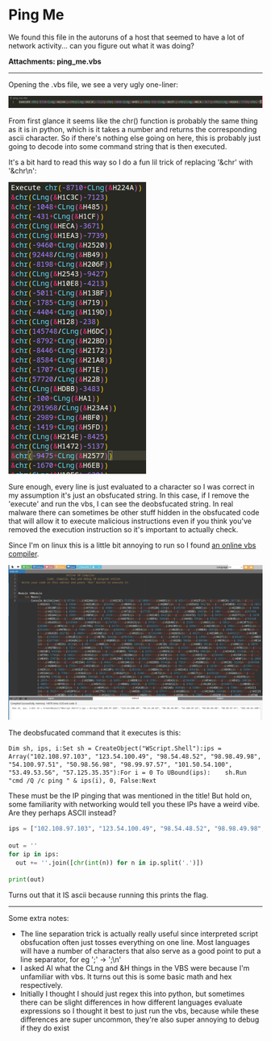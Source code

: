# Ping Me

We found this file in the autoruns of a host that seemed to have a lot of network activity... can you figure out what it was doing?

**Attachments: ping_me.vbs**

---

Opening the .vbs file, we see a very ugly one-liner:

![a very ugly line of vbs code that starts with execute and then goes off the screen](https://github.com/mythemeria/ctf-writeups/blob/main/huntress/images/without%20newlines.png?raw=true)

From first glance it seems like the chr() function is probably the same thing as it is in python, which is it takes a number and returns the corresponding ascii character. So if there's nothing else going on here, this is probably just going to decode into some command string that is then executed.

It's a bit hard to read this way so I do a fun lil trick of replacing '&chr' with '&chr\n':

![the same code from before except now the chr functions are on separate lines and you can clearly see that there is nothing else that could execute malicious instructions there](https://github.com/mythemeria/ctf-writeups/blob/main/huntress/images/with%20newlines.png?raw=true)

Sure enough, every line is just evaluated to a character so I was correct in my assumption it's just an obsfucated string. In this case, if I remove the 'execute' and run the vbs, I can see the deobsfucated string. In real malware there can sometimes be other stuff hidden in the obsfucated code that will allow it to execute malicious instructions even if you think you've removed the execution instruction so it's important to actually check.

Since I'm on linux this is a little bit annoying to run so I found [an online vbs compiler](https://www.onlinegdb.com/online_vb_compiler).

![running the vbs in the online vbs compiler](https://github.com/mythemeria/ctf-writeups/blob/main/huntress/images/vbs%20compiler.png?raw=true)

The deobsfucated command that it executes is this:

```vbs
Dim sh, ips, i:Set sh = CreateObject("WScript.Shell"):ips = Array("102.108.97.103", "123.54.100.49", "98.54.48.52", "98.98.49.98", "54.100.97.51", "50.98.56.98", "98.99.97.57", "101.50.54.100", "53.49.53.56", "57.125.35.35"):For i = 0 To UBound(ips):    sh.Run "cmd /Q /c ping " & ips(i), 0, False:Next
```

These must be the IP pinging that was mentioned in the title! But hold on, some familiarity with networking would tell you these IPs have a weird vibe. Are they perhaps ASCII instead?

```python
ips = ["102.108.97.103", "123.54.100.49", "98.54.48.52", "98.98.49.98", "54.100.97.51", "50.98.56.98", "98.99.97.57", "101.50.54.100", "53.49.53.56", "57.125.35.35"]

out = ''
for ip in ips:
  out += ''.join([chr(int(n)) for n in ip.split('.')])
  
print(out)
```

Turns out that it IS ascii because running this prints the flag.

---

Some extra notes:

* The line separation trick is actually really useful since interpreted script obsfucation often just tosses everything on one line. Most languages will have a number of characters that also serve as a good point to put a line separator, for eg ';' -> ';\n'
* I asked AI what the CLng and &H things in the VBS were because I'm unfamiliar with vbs. It turns out this is some basic math and hex respectively.
* Initially I thought I should just regex this into python, but sometimes there can be slight differences in how different languages evaluate expressions so I thought it best to just run the vbs, because while these differences are super uncommon, they're also super annoying to debug if they do exist